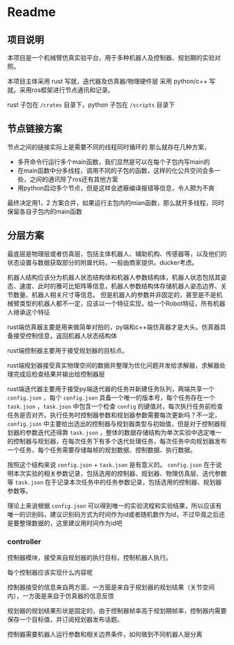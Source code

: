 # Readme

## 项目说明

本项目是一个机械臂仿真实验平台，用于多种机器人及控制器、规划期的实验对照。

本项目主体采用 rust 写就，迭代器及仿真器/物理硬件层 采用 python/c++ 写就。采用ros框架进行节点通讯和记录。

rust 子包在 `/crates` 目录下，python 子包在 `/scripts` 目录下

## 节点链接方案

节点之间的链接实际上是需要不同的线程同时循环的
那么就存在几种方案，

- 多开命令行运行多个main函数，我们显然是可以在每个子包内写main的
- 在main函数中分多线程，调用不同的子包的函数，这样的化公共空间会多一些，之间的通讯除了ros还有其他方案
- 用python启动多个节点，但是这样会遮蔽编译报错等信息，令人颇为不爽

最终决定用1，2 方案合并，如果运行主包内的mian函数，那么就开多线程，同时保留各自子包内的main函数

## 分层方案

最底层是物理层或者仿真层，包括主体机器人、辅助机构、传感器等，以及他们的状态设置与数据获取部分的附属代码，一般由商家提供。ducker考虑。

机器人结构应该分为机器人状态结构体和机器人参数结构体，机器人状态包括其姿态、速度、此时的雅可比矩阵等信息，机器人参数结构体存储机器人姿态边界、关节数量、机器人相关尺寸等信息。
但是机器人的参数并非固定的，甚至是不是机械臂类型的机器人都不一定，应该以一个特征实现，给一个Robot特征，所有机器人继承这个特征

rust端仿真器主要是用来做简单对拍的，py端和c++端仿真器才是大头。仿真器具备接受控制信息，返回机器人状态结构体

rust端控制器主要用于接受规划器的目标点。

rust端规划器接受真实物理空间的数据并整理为优化问题并发给求解器，求解器处理完成后检查结果并输出给控制器层

rust端迭代器主要用于接受py端迭代器的任务并新建任务队列，两端共享一个 `config.json` ，每个 `config.json` 具备一个唯一的版本号，每个任务存在一个 `task.json` ，`task.json` 中包含一个检查 `config` 的键值对，每次执行任务前检查任务是否对齐。执行任务时控制器参数和规划器参数需要每次更新吗？不一定，`config.json` 中主要给出选出的控制器与规划器类型与初始值，但是对于控制器规划器的参数迭代还得靠 `task.json` ，整体的数据存储结构为单次实验中选定唯一的控制器与规划器，在每次任务下有多个迭代处理任务，每次任务中向规划器发布一个任务，每个任务需要存储每帧的规划数据、控制数据、执行数据。

按照这个结构来说 `config.json` + `task.json` 是有意义的。
`config.json` 在于说明本次实验的相关参数记录，包括选用的控制器、规划器、物理仿真层、迭代参数等
`task.json` 在于记录本次任务中的任务参数记录，包括选用的控制器、规划器参数等。

理论上来说根据 `config.json` 可以得到唯一的实验流程和实验结果，所以应该有唯一的识别码，建议识别码方式为时间作为id或者随机数作为id，不过毕竟之后还是要整理数据的，这里建议用时间作为id吧

### controller

控制器模块，接受来自规划器的执行目标，控制机器人执行。

每个控制器应该实现什么内容呢

控制器接受的信息来自两方面，一方面是来自于规划器的规划结果（关节空间内），一方面是来自于仿真器的信息反馈

规划器的规划结果形状是固定的，由于控制器帧率高于规划期帧率，控制器内需要保存一个目标值，并订阅规划器发布话题。

控制器需要机器人运行参数和相关边界条件，如何做到不同机器人层分离
